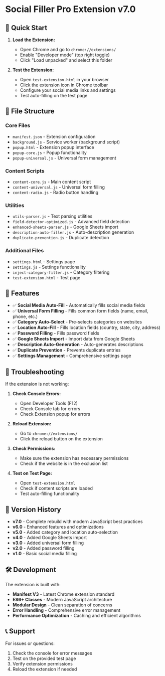# Social Filler Pro Extension v7.0

## 🚀 Quick Start

1. **Load the Extension:**
   - Open Chrome and go to `chrome://extensions/`
   - Enable "Developer mode" (top right toggle)
   - Click "Load unpacked" and select this folder

2. **Test the Extension:**
   - Open `test-extension.html` in your browser
   - Click the extension icon in Chrome toolbar
   - Configure your social media links and settings
   - Test auto-filling on the test page

## 📁 File Structure

### Core Files
- `manifest.json` - Extension configuration
- `background.js` - Service worker (background script)
- `popup.html` - Extension popup interface
- `popup-core.js` - Popup functionality
- `popup-universal.js` - Universal form management

### Content Scripts
- `content-core.js` - Main content script
- `content-universal.js` - Universal form filling
- `content-radio.js` - Radio button handling

### Utilities
- `utils-parser.js` - Text parsing utilities
- `field-detector-optimized.js` - Advanced field detection
- `enhanced-sheets-parser.js` - Google Sheets import
- `description-auto-filler.js` - Auto-description generation
- `duplicate-prevention.js` - Duplicate detection

### Additional Files
- `settings.html` - Settings page
- `settings.js` - Settings functionality
- `inject-category-filter.js` - Category filtering
- `test-extension.html` - Test page

## 🎯 Features

- ✅ **Social Media Auto-Fill** - Automatically fills social media fields
- ✅ **Universal Form Filling** - Fills common form fields (name, email, phone, etc.)
- ✅ **Category Auto-Select** - Pre-selects categories on websites
- ✅ **Location Auto-Fill** - Fills location fields (country, state, city, address)
- ✅ **Password Filling** - Fills password fields
- ✅ **Google Sheets Import** - Import data from Google Sheets
- ✅ **Description Auto-Generation** - Auto-generates descriptions
- ✅ **Duplicate Prevention** - Prevents duplicate entries
- ✅ **Settings Management** - Comprehensive settings page

## 🔧 Troubleshooting

If the extension is not working:

1. **Check Console Errors:**
   - Open Developer Tools (F12)
   - Check Console tab for errors
   - Check Extension popup for errors

2. **Reload Extension:**
   - Go to `chrome://extensions/`
   - Click the reload button on the extension

3. **Check Permissions:**
   - Make sure the extension has necessary permissions
   - Check if the website is in the exclusion list

4. **Test on Test Page:**
   - Open `test-extension.html`
   - Check if content scripts are loaded
   - Test auto-filling functionality

## 📝 Version History

- **v7.0** - Complete rebuild with modern JavaScript best practices
- **v6.0** - Enhanced features and optimizations
- **v5.0** - Added category and location auto-selection
- **v4.0** - Added Google Sheets import
- **v3.0** - Added universal form filling
- **v2.0** - Added password filling
- **v1.0** - Basic social media filling

## 🛠️ Development

The extension is built with:
- **Manifest V3** - Latest Chrome extension standard
- **ES6+ Classes** - Modern JavaScript architecture
- **Modular Design** - Clean separation of concerns
- **Error Handling** - Comprehensive error management
- **Performance Optimization** - Caching and efficient algorithms

## 📞 Support

For issues or questions:
1. Check the console for error messages
2. Test on the provided test page
3. Verify extension permissions
4. Reload the extension if needed

